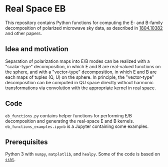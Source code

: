 # Real Space EB

This repository contains Python functions for computing the E- and B-family decomposition of polarized microwave sky data, as described in [1804.10382](https://arxiv.org/abs/1804.10382) and other papers.

## Idea and motivation

Separation of polarization maps into E/B modes can be realized with a "scalar-type" decomposition, in which E and B are real-valued functions on the sphere, and with a "vector-type" decomposition, in which E and B are each maps of tuples (Q, U) on the sphere.
In principle, the "vector-type" decomposition can be computed in QU space direclty without harmonic transformations via convolution with the appropriate kernel in real space.

## Code

`eb_functions.py` contains helper functions for performing E/B decomposition and generating the real-space E and B kernels.
`eb_functions_examples.ipynb` is a Jupyter containing some examples.

## Prerequisites

Python 3 with `numpy`, `matplotlib`, and `healpy`. Some of the code is based on [`ssht`](https://astro-informatics.github.io/ssht/).
